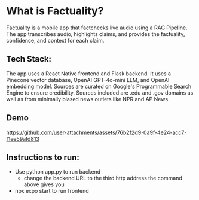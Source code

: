 # What is Factuality?
Factuality is a mobile app that factchecks live audio using a RAG Pipeline. 
The app transcribes audio, highlights claims, and provides the factuality, confidence, and context for each claim.

## Tech Stack:
The app uses a React Native frontend and Flask backend. It uses a Pinecone vector database, OpenAI GPT-4o-mini LLM, and OpenAI embedding model. Sources are curated on Google's Programmable Search Engine to ensure credibility. Sources included are .edu and .gov domains as well as from minimally biased news outlets like NPR and AP News.

## Demo

https://github.com/user-attachments/assets/76b2f2d9-0a9f-4e24-acc7-f1ee59afd813


## Instructions to run:
- Use python app.py to run backend
  - change the backend URL to the third http address the command above gives you
- npx expo start to run frontend
